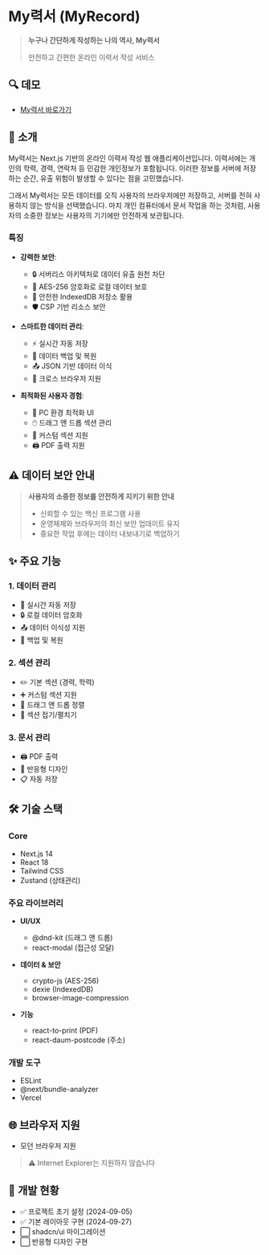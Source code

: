 # My력서 (MyRecord)

> **누구나 간단하게 작성하는 나의 역사, My력서**
>
> 안전하고 간편한 온라인 이력서 작성 서비스

## 🔍 데모

- [My력서 바로가기](https://myrec.kr)

## 🎯 소개

My력서는 Next.js 기반의 온라인 이력서 작성 웹 애플리케이션입니다. 이력서에는 개인의 학력, 경력, 연락처 등 민감한 개인정보가 포함됩니다. 이러한 정보를 서버에 저장하는 순간, 유출 위험이 발생할 수 있다는 점을 고민했습니다.

그래서 My력서는 모든 데이터를 오직 사용자의 브라우저에만 저장하고, 서버를 전혀 사용하지 않는 방식을 선택했습니다. 마치 개인 컴퓨터에서 문서 작업을 하는 것처럼, 사용자의 소중한 정보는 사용자의 기기에만 안전하게 보관됩니다.

### 특징

- **강력한 보안**:
  - 🔒 서버리스 아키텍처로 데이터 유출 원천 차단
  - 🔐 AES-256 암호화로 로컬 데이터 보호
  - 💾 안전한 IndexedDB 저장소 활용
  - 🛡️ CSP 기반 리소스 보안

- **스마트한 데이터 관리**:
  - ⚡ 실시간 자동 저장
  - 💾 데이터 백업 및 복원
  - 📤 JSON 기반 데이터 이식
  - 🔄 크로스 브라우저 지원

- **최적화된 사용자 경험**:
  - 🎯 PC 환경 최적화 UI
  - 🖱️ 드래그 앤 드롭 섹션 관리
  - 📝 커스텀 섹션 지원
  - 🖨️ PDF 출력 지원

## ⚠️ 데이터 보안 안내

> **사용자의 소중한 정보를 안전하게 지키기 위한 안내**
>
> - 신뢰할 수 있는 백신 프로그램 사용
> - 운영체제와 브라우저의 최신 보안 업데이트 유지
> - 중요한 작업 후에는 데이터 내보내기로 백업하기

## ✨ 주요 기능

### 1. 데이터 관리

- 📝 실시간 자동 저장
- 🔒 로컬 데이터 암호화
- 📤 데이터 이식성 지원
- 🔄 백업 및 복원

### 2. 섹션 관리

- ✏️ 기본 섹션 (경력, 학력)
- ➕ 커스텀 섹션 지원
- 🔄 드래그 앤 드롭 정렬
- 📌 섹션 접기/펼치기

### 3. 문서 관리

- 🖨️ PDF 출력
- 📱 반응형 디자인
- 📋 자동 저장

## 🛠️ 기술 스택

### Core

- Next.js 14
- React 18
- Tailwind CSS
- Zustand (상태관리)

### 주요 라이브러리

- **UI/UX**
  - @dnd-kit (드래그 앤 드롭)
  - react-modal (접근성 모달)

- **데이터 & 보안**
  - crypto-js (AES-256)
  - dexie (IndexedDB)
  - browser-image-compression

- **기능**
  - react-to-print (PDF)
  - react-daum-postcode (주소)

### 개발 도구

- ESLint
- @next/bundle-analyzer
- Vercel

## 🌐 브라우저 지원

- 모던 브라우저 지원

> ⚠️ Internet Explorer는 지원하지 않습니다

## 🚧 개발 현황

- ✅ 프로젝트 초기 설정 (2024-09-05)
- ✅ 기본 레이아웃 구현 (2024-09-27)
- ⬜ shadcn/ui 마이그레이션
- ⬜ 반응형 디자인 구현